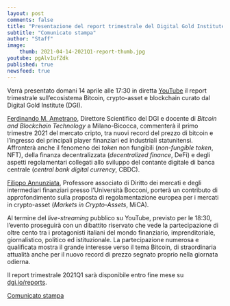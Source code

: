 ```yaml
---
layout: post
comments: false
title: "Presentazione del report trimestrale del Digital Gold Institute"
subtitle: "Comunicato stampa" 
author: "Staff"
image:
    thumb: 2021-04-14-2021Q1-report-thumb.jpg
youtube: pgAlv1ufZdk
published: true
newsfeed: true
---
```


Verrà presentato domani 14 aprile alle 17:30
in diretta [YouTube](https://youtu.be/pgAlv1ufZdk)
il report trimestrale sull’ecosistema Bitcoin, crypto-asset e blockchain
curato dal Digital Gold Institute (DGI).

[Ferdinando M. Ametrano](https://ametrano.net/it/about/),
Direttore Scientifico del DGI e docente di _Bitcoin and Blockchain Technology_ a Milano-Bicocca,
commenterà il primo trimestre 2021 del mercato cripto,
tra nuovi record del prezzo di bitcoin e
l’ingresso dei principali player finanziari ed industriali statunitensi.
Affronterà anche il fenomeno dei _token_ non fungibili (_non-fungible token_, NFT),
della finanza decentralizzata (_decentralized finance_, DeFi)
e degli aspetti regolamentari collegati allo sviluppo
del contante digitale di banca centrale (_central bank digital currency_, CBDC).

[Filippo Annunziata](http://faculty.unibocconi.it/filippoannunziata/),
Professore associato di Diritto dei mercati e degli intermediari finanziari
presso l’Università Bocconi,
porterà un contributo di approfondimento
sulla proposta di regolamentazione europea per i
mercati in crypto-asset (_Markets in Crypto-Assets_, MiCA).

Al termine del _live-streaming_ pubblico su YouTube, previsto per le 18:30,
l’evento proseguirà con un dibattito riservato che vede la partecipazione di
oltre cento tra i protagonisti italiani del
mondo finanziario, imprenditoriale, giornalistico, politico ed istituzionale.
La partecipazione numerosa e qualificata mostra il grande interesse verso il tema Bitcoin,
di straordinaria attualità
anche per il nuovo record di prezzo segnato proprio nella giornata odierna.

Il report trimestrale 2021Q1 sarà disponibile entro fine mese su [dgi.io/reports](https://dgi.io/reports/).

[Comunicato stampa]({{site.baseurl}}/docs/20210413-comunicato-stampa-report-dgi.pdf)
